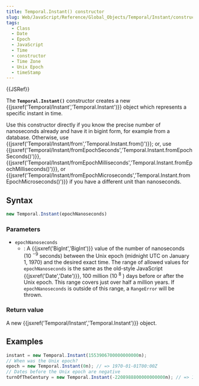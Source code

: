 ```yaml
---
title: Temporal.Instant() constructor
slug: Web/JavaScript/Reference/Global_Objects/Temporal/Instant/constructor
tags:
  - Class
  - Date
  - Epoch
  - JavaScript
  - Time
  - constructor
  - Time Zone
  - Unix Epoch
  - timeStamp
---
```

{{JSRef}}

The **`Temporal.Instant()`** constructor creates a new
{{jsxref('Temporal/Instant','Temporal.Instant')}} object which
represents a specific instant in time.

Use this constructor directly if you know the precise number of nanoseconds
already and have it in bigint form, for example from a database. Otherwise, use
{{jsxref('Temporal/Instant/from','Temporal.Instant.from()')}};
or, use
{{jsxref('Temporal/Instant/fromEpochSeconds','Temporal.Instant.fromEpochSeconds()')}},
{{jsxref('Temporal/Instant/fromEpochMilliseconds','Temporal.Instant.fromEpochMilliseconds()')}},
or
{{jsxref('Temporal/Instant/fromEpochMicroseconds','Temporal.Instant.fromEpochMicroseconds()')}}
if you have a different unit than nanoseconds.

## Syntax

```js
new Temporal.Instant(epochNanoseconds)
```

### Parameters

- `epochNanoseconds`
  - : A {{jsxref('BigInt','BigInt')}} value of the number of
    nanoseconds (10 <sup>−9</sup> seconds) between the Unix epoch (midnight UTC
    on January 1, 1970) and the desired exact time. The range of allowed values
    for `epochNanoseconds` is the same as the old-style JavaScript
    {{jsxref('Date','Date')}}, 100 million (10 <sup>8</sup> ) days before
    or after the Unix epoch. This range covers just over half a million years.
    If `epochNanoseconds` is outside of this range, a `RangeError` will be
    thrown.

### Return value

A new {{jsxref('Temporal/Instant','Temporal.Instant')}} object.

## Examples

```js
instant = new Temporal.Instant(1553906700000000000n);
// When was the Unix epoch?
epoch = new Temporal.Instant(0n); // => 1970-01-01T00:00Z
// Dates before the Unix epoch are negative
turnOfTheCentury = new Temporal.Instant(-2208988800000000000n); // => 1900-01-01T00:00Z
```
